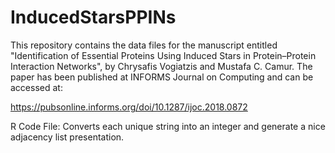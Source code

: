 # InducedStarsPPINs

This repository contains the data files for the manuscript entitled "Identification of Essential Proteins Using Induced Stars in Protein–Protein Interaction Networks", by Chrysafis Vogiatzis and Mustafa C. Camur. The paper has been published at INFORMS Journal on Computing and can be accessed at:

https://pubsonline.informs.org/doi/10.1287/ijoc.2018.0872

R Code File: Converts each unique string into an integer and generate a nice adjacency list presentation.
